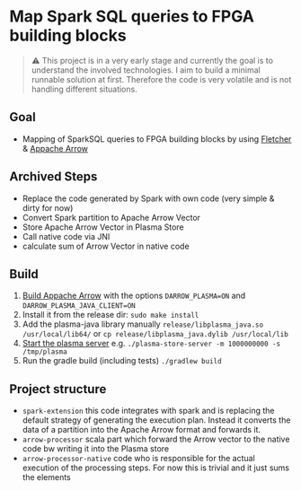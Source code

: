 # Map Spark SQL queries to FPGA building blocks

> :warning: This project is in a very early stage and currently the goal is to understand the involved technologies. I aim to build a minimal runnable solution at first. Therefore the code is very volatile and is not handling different situations.

## Goal

* Mapping of SparkSQL queries to FPGA building blocks by using [Fletcher](https://github.com/abs-tudelft/fletcher) & [Appache Arrow](https://github.com/apache/arrow)

## Archived Steps

* Replace the code generated by Spark with own code (very simple & dirty for now)
* Convert Spark partition to Apache Arrow Vector
* Store Apache Arrow Vector in Plasma Store
* Call native code via JNI
* calculate sum of Arrow Vector in native code

## Build 

1. [Build Appache Arrow](https://arrow.apache.org/docs/developers/cpp/building.html) with the options `DARROW_PLASMA=ON` and `DARROW_PLASMA_JAVA_CLIENT=ON`
2. Install it from the release dir: `sudo make install`
3. Add the plasma-java library manually `release/libplasma_java.so /usr/local/lib64/` or `cp release/libplasma_java.dylib /usr/local/lib`
4. [Start the plasma server](https://github.com/apache/arrow/blob/master/cpp/apidoc/tutorials/plasma.md) e.g. `./plasma-store-server -m 1000000000 -s /tmp/plasma`
5. Run the gradle build (including tests) `./gradlew build`

## Project structure

* `spark-extension` this code integrates with spark and is replacing the default strategy of generating the execution plan. Instead it converts the data of a partition into the Apache Arrow format and forwards it.
* `arrow-processor` scala part which forward the Arrow vector to the native code bw writing it into the Plasma store
* `arrow-processor-native` code who is responsible for the actual execution of the processing steps. For now this is trivial and it just sums the elements
